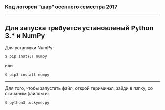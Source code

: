### Код лотореи "шар" осеннего семестра 2017
-----
Для запуска требуется установленый Python 3.* и NumPy
-----
Для установки NumPy:
```
$ pip install numpy
```
или
```
$ pip3 install numpy
```
-----
Для того, чтобы запустить файл, открой териминал, зайди в папку, со скачаным файлом и:
```
$ python3 luckyme.py
```
